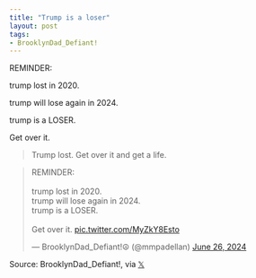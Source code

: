 ```yaml
---
title: "Trump is a loser"
layout: post
tags:
- BrooklynDad_Defiant!
---
```


REMINDER:

trump lost in 2020.

trump will lose again in 2024.

trump is a LOSER.

Get over it.

> Trump lost. Get over it and get a life.

<blockquote class="twitter-tweet"><p lang="en" dir="ltr">REMINDER:<br><br>trump lost in 2020.<br>trump will lose again in 2024.<br>trump is a LOSER.<br><br>Get over it. <a href="https://t.co/MyZkY8Esto">pic.twitter.com/MyZkY8Esto</a></p>&mdash; BrooklynDad_Defiant!☮️ (@mmpadellan) <a href="https://twitter.com/mmpadellan/status/1806038392385458395?ref_src=twsrc%5Etfw">June 26, 2024</a></blockquote> <script async src="https://platform.twitter.com/widgets.js" charset="utf-8"></script>

Source: BrooklynDad_Defiant!, via [𝕏](https://x.com)
